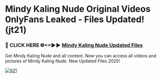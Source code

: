 # Mindy Kaling Nude Original Videos 0nlyFans Leaked - Files Updated! (jt21)

<h3>🔴 CLICK HERE 🌐==►► <a href="https://tinyurl.com/yrmya6cz" rel="nofollow">Mindy Kaling Nude Updated Files</a></h3>

Get Mindy Kaling Nude and all content. Now you can access all videos and pictures of Mindy Kaling Nude. New Updated Files 2025!

[![jt21](https://i.imgur.com/FMdXYCs.gif)](https://tinyurl.com/yrmya6cz)
